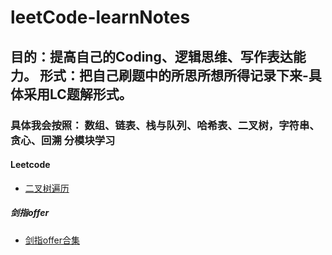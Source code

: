 # leetCode-learnNotes
## 目的：提高自己的Coding、逻辑思维、写作表达能力。 形式：把自己刷题中的所思所想所得记录下来-具体采用LC题解形式。
### 具体我会按照： 数组、链表、栈与队列、哈希表、二叉树，字符串、贪心、回溯 分模块学习
#### Leetcode
- [二叉树遍历](https://github.com/xu-cell/leetCode-learnNotes/blob/main/%E4%BA%8C%E5%8F%89%E6%A0%91/%E4%BA%8C%E5%8F%89%E6%A0%91%E7%9A%84%E9%81%8D%E5%8E%86.md)
##### 剑指offer
- [剑指offer合集](https://github.com/xu-cell/leetCode-learnNotes/blob/main/%E5%89%91%E6%8C%87offer/%E5%89%91%E6%8C%87offer09.md)
